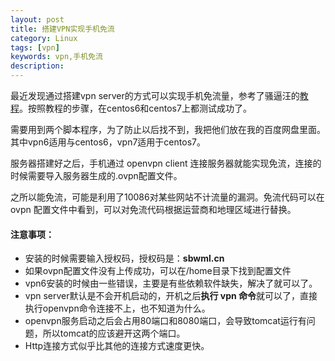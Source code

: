 ```yaml
---
layout: post
title: 搭建VPN实现手机免流
category: Linux
tags: [vpn]
keywords: vpn,手机免流
description: 
---
```


最近发现通过搭建vpn server的方式可以实现手机免流量，参考了骚逼汪的[教程](http://www.sbwml.cn/vpn/)。按照教程的步骤，在centos6和centos7上都测试成功了。

需要用到两个脚本程序，为了防止以后找不到，我把他们放在我的百度网盘里面。其中vpn6适用与centos6，vpn7适用于centos7。

服务器搭建好之后，手机通过 openvpn client 连接服务器就能实现免流，连接的时候需要导入服务器生成的.ovpn配置文件。

之所以能免流，可能是利用了10086对某些网站不计流量的漏洞。免流代码可以在 ovpn 配置文件中看到，可以对免流代码根据运营商和地理区域进行替换。

#### **注意事项：**
- 安装的时候需要输入授权码，授权码是：**sbwml.cn**
- 如果ovpn配置文件没有上传成功，可以在/home目录下找到配置文件
- vpn6安装的时候由一些错误，主要是有些依赖软件缺失，解决了就可以了。
- vpn server默认是不会开机启动的，开机之后**执行 vpn 命令**就可以了，直接执行openvpn命令连接不上，也不知道为什么。
- openvpn服务启动之后会占用80端口和8080端口，会导致tomcat运行有问题，所以tomcat的应该避开这两个端口。
- Http连接方式似乎比其他的连接方式速度更快。

